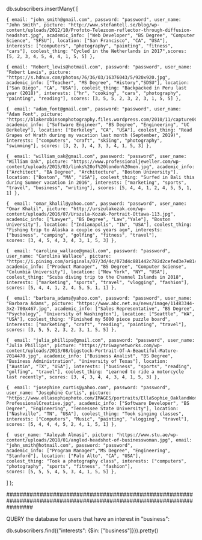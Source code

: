 

db.subscribers.insertMany( [

    { email: "john_smith@gmail.com", password: "password", user_name: "John Smith", picture: "http://www.stefantell.se/blog/wp-content/uploads/2012/10/Profoto-Telezoom-reflector-through-diffusion-headshot.jpg", academic_info: ["Web Developer", "BS Degree", "Computer Science", "SFSU"], location: ["San Francisco", "CA", "USA"], interests: ["computers", "photography", "painting", "fitness", "cars"], coolest_thing: "Cycled in the Netherlands in 2017",scores: [5, 2, 3, 4, 5, 4, 4, 1, 5, 5] }, 

    { email: "Robert_lewis@hotmail.com", password: "password", user_name: "Robert Lewis", picture: "https://s.hdnux.com/photos/76/36/03/16376043/5/920x920.jpg", academic_info: ["Teacher", "MS Degree", "History","SDSU"], location: ["San Diego", "CA", "USA"], coolest_thing: "Backpacked in Peru last year (2018)", interests: ["hr", "cooking", "cars", "photography", "painting", "reading"], scores: [3, 5, 5, 2, 3, 2, 3, 1, 5, 5] }, 

    {  email: "adam_font@gmail.com", password: "password", user_name: "Adam Font", picture: "https://blakerobinsonphotography.files.wordpress.com/2010/11/capture0063.jpg", academic_info: ["Software Engineer", "BS Degree", "Engineering", "UC Berkeley"], location: ["Berkeley", "CA", "USA"], coolest_thing: "Read Grapes of Wrath during my vacation last month (September, 2019)", interests: ["computers", "craft", "skiing", "photography", "swimming"], scores: [3, 2, 3, 4, 3, 3, 4, 1, 5, 3] }, 

    {  email: "william_oak@gmail.com", password: "password", user_name: "William Oak", picture: "https://www.professionaljeweller.com/wp-content/uploads/2015/03/links%20of%20london%20men.jpg", academic_info: ["Architect", "BA Degree", "Architecture", "Boston University"], location: ["Boston", "MA", "USA"], coolest_thing: "Surfed in Bali this during Summer vacation in 2016", interests: ["marketing", "sports", "travel", "business", "writing"], scores: [5, 4, 4, 1, 2, 4, 5, 5, 1, 1] }, 

    {  email: "omar_khalil@yahoo.com", password: "password", user_name: "Omar Khalil", picture: "http://urszulakozak.com/wp-content/uploads/2016/07/Urszula-Kozak-Portrait-Ottawa-113.jpg", academic_info: ["Lawyer", "BS Degree", "Law","Yale"], "Boston University"], location: ["Indianapolis", "IN", "USA"], coolest_thing: "Fishing trip to Alaska a couple os years ago", interests: ["business", "camping", "golfing", "fitness", "travel"], 
    scores: [3, 4, 5, 4, 3, 4, 3, 1, 5, 3] }, 

    {  email: "carolina_wallace@gmail.com", password: "password", user_name: "Carolina Wallace", picture: "https://i.pinimg.com/originals/07/3d/4c/073d4c881442c782d2cefed3e7e814f2.jpg", academic_info: ["Product Manager", "BS Degree", "Computer Sciense", "Columbia University"], location: ["New York", "NY", "USA"], coolest_thing: "Scuba diving trip to the Channel Islands in 2018", interests: ["marketing", "sports", "travel", "vlogging", "fashion"], scores: [5, 4, 4, 1, 2, 4, 5, 5, 1, 1] }, 

    {  email: "barbara_adams@yahoo.com", password: "password", user_name: "Barbara Adams", picture: "https://www.abc.net.au/news/image/11483344-3x2-700x467.jpg", academic_info: ["Sales Representative", "BS Degree", "Psychology", "University of Washington"], location: ["Seattle", "WA", "USA"], coolest_thing: "Finished my 5000 piece puzzle board", interests: ["marketing", "craft", "reading", "painting", "travel"],
    scores: [3, 5, 5, 2, 3, 2, 3, 1, 5, 5] }, 

    {  email: "julia_phillips@gmail.com", password: "password", user_name: "Julia Phillips", picture: "https://triwaynetworks.com/wp-content/uploads/2013/08/bigstock-Portrait-Of-A-Beautiful-Mature-7014470.jpg", academic_info: ["Business Analist", "BS Degree", "Business Administration", "University of Texas"], location: ["Austin", "TX", "USA"], interests: ["business", "sports", "reading", "golfing", "travel"], coolest_thing: "Learned to ride a motorcycle last recently", scores: [3, 4, 3, 4, 4, 3, 4, 1, 5, 3] }, 

    {  email: "josephine_curtis@yahoo.com", password: "password", user_name: "Josephine Curtis", picture: "https://www.ellasophiephoto.com/IMAGES/portraits/EllaSophie_OaklandWomenPortraitSpecial-ProfessionalCreative.jpg", academic_info: ["Software Developer", "BS Degree", "Engineering", "Tennessee State University"], location: ["Nashville", "TN", "USA"], coolest_thing: "Took singing classes", interests: ["Computers", "Music", "painting", "vlogging", "travel"], scores: [5, 4, 4, 4, 5, 2, 4, 1, 5, 1] }, 

    {  user_name: "Aaleyah Almasi", picture: "https://www.stu.ae/wp-content/uploads/2018/01/angled-headshot-of-businesswoman.jpg", email: "john_smith@hotmail.com", password: "password",
    academic_info: ["Program Manager","MS Degree", "Engineering", "Stanford"], location: ["Palo Alto", "CA", "USA"],
    coolest_thing: "Took a photography class", interests: ["computers", "photography", "sports", "fitness", "fashion"],
    scores: [5, 5, 5, 4, 5, 3, 4, 1, 5, 5] }, 

  ] );

########################################################################################################################

QUERY the database for users that have an interest in "business":
  
  db.subscribers.find({"interests": {$in: ["business"]}}).pretty()

